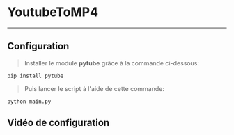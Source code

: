 # YoutubeToMP4

---

## Configuration

> Installer le module **pytube** grâce à la commande ci-dessous:
```
pip install pytube
```

> Puis lancer le script à l'aide de cette commande:

```
python main.py
```

## Vidéo de configuration


